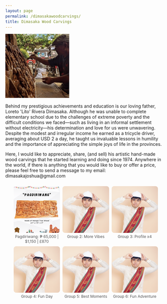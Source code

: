 ```yaml
---
layout: page
permalink: /dimasakawoodcarvings/
title: Dimasaka Wood Carvings
---
```


<div class="home">

<dl id="" class="wp-caption alignright" style="max-width: 200px">
    <dt><a href="/images/papa.jpg"><img class="" src="/images/papa.jpg"/></a></dt>
</dl>

<p>Behind my prestigious achievements and education is our loving father, Loreto 'Lito' Rivera Dimasaka. Although he was unable to complete elementary school due to the challenges of extreme poverty and the difficult conditions we faced—such as living in an informal settlement without electricity—his determination and love for us were unwavering. Despite the modest and irregular income he earned as a tricycle driver, averaging about USD 2 a day, he taught us invaluable lessons in humility and the importance of appreciating the simple joys of life in the provinces.</p>

<p>Here, I would like to appreciate, share, (and sell) his artistic hand-made wood carvings that he started learning and doing since 1974. Anywhere in the world, if there is anything that you would like to buy or offer a price, please feel free to send a message to my email: dimasakajoshua@gmail.com</p>




<!-- Lightbox2 Styles & Script -->
<link href="https://cdn.jsdelivr.net/npm/lightbox2@2/dist/css/lightbox.min.css" rel="stylesheet">
<script src="https://cdn.jsdelivr.net/npm/lightbox2@2/dist/js/lightbox.min.js"></script>

<style>
  .collage {
    display: flex;
    flex-wrap: wrap;
    gap: 8px;
    justify-content: center;
    padding: 10px;
  }

  .collage figure {
    margin: 0;
    flex: 1 1 calc(33.333% - 16px);
    max-width: calc(33.333% - 16px);
  }

  .collage img {
    width: 100%;
    height: auto;
    object-fit: cover;
    border-radius: 8px;
    display: block;
    cursor: pointer;
  }

  .collage figcaption {
    font-size: 0.75rem;
    text-align: center;
    margin-top: 4px;
    color: #555;
  }

  @media (max-width: 768px) {
    .collage figure {
      flex: 1 1 calc(50% - 16px);
      max-width: calc(50% - 16px);
    }
  }

  @media (max-width: 480px) {
    .collage figure {
      flex: 1 1 100%;
      max-width: 100%;
    }
  }
</style>

<!-- Collage with profile.jpg slideshow groups -->
<div class="collage">

  <!-- Collage Item 1 -->
  <figure>
    <a href="/images/dimasakawoodcarvings/pagdiriwang/1.png" data-lightbox="group1" data-title="Group 1 - Image 1">
      <img src="/images/dimasakawoodcarvings/pagdiriwang/1.png" alt="Pagdiriwang">
    </a>
    <a href="/images/dimasakawoodcarvings/pagdiriwang/1.png" data-lightbox="group1" data-title="Group 1 - Image 2"></a>
    <a href="/images/dimasakawoodcarvings/pagdiriwang/2.png" data-lightbox="group1" data-title="Group 1 - Image 2"></a>
	<a href="/images/dimasakawoodcarvings/pagdiriwang/3.png" data-lightbox="group1" data-title="Group 1 - Image 2"></a>
	<a href="/images/dimasakawoodcarvings/pagdiriwang/4.jpg" data-lightbox="group1" data-title="Group 1 - Image 2"></a>
	<a href="/images/dimasakawoodcarvings/pagdiriwang/5.jpg" data-lightbox="group1" data-title="Group 1 - Image 2"></a>
	<a href="/images/dimasakawoodcarvings/pagdiriwang/6.jpg" data-lightbox="group1" data-title="Group 1 - Image 2"></a>
    <figcaption>Pagdiriwang: ₱ 65,000 | $1,150 | £870</figcaption>
  </figure>

  <!-- Collage Item 2 -->
  <figure>
    <a href="/images/profile.jpg" data-lightbox="group2" data-title="Group 2 - Image 1">
      <img src="/images/profile.jpg" alt="Preview Group 2">
    </a>
    <a href="/images/profile.jpg" data-lightbox="group2" data-title="Group 2 - Image 2"></a>
    <figcaption>Group 2: More Vibes</figcaption>
  </figure>

  <!-- Collage Item 3 -->
  <figure>
    <a href="/images/profile.jpg" data-lightbox="group3" data-title="Group 3 - Image 1">
      <img src="/images/profile.jpg" alt="Preview Group 3">
    </a>
    <a href="/images/profile.jpg" data-lightbox="group3" data-title="Group 3 - Image 2"></a>
    <a href="/images/profile.jpg" data-lightbox="group3" data-title="Group 3 - Image 3"></a>
    <a href="/images/profile.jpg" data-lightbox="group3" data-title="Group 3 - Image 4"></a>
    <figcaption>Group 3: Profile x4</figcaption>
  </figure>

  <!-- Collage Item 4 -->
  <figure>
    <a href="/images/profile.jpg" data-lightbox="group4" data-title="Group 4 - Image 1">
      <img src="/images/profile.jpg" alt="Preview Group 4">
    </a>
    <a href="/images/profile.jpg" data-lightbox="group4" data-title="Group 4 - Image 2"></a>
    <a href="/images/profile.jpg" data-lightbox="group4" data-title="Group 4 - Image 3"></a>
    <figcaption>Group 4: Fun Day</figcaption>
  </figure>

  <!-- Collage Item 5 -->
  <figure>
    <a href="/images/profile.jpg" data-lightbox="group5" data-title="Group 5 - Image 1">
      <img src="/images/profile.jpg" alt="Preview Group 5">
    </a>
    <a href="/images/profile.jpg" data-lightbox="group5" data-title="Group 5 - Image 2"></a>
    <figcaption>Group 5: Best Moments</figcaption>
  </figure>

  <!-- Collage Item 6 -->
  <figure>
    <a href="/images/profile.jpg" data-lightbox="group6" data-title="Group 6 - Image 1">
      <img src="/images/profile.jpg" alt="Preview Group 6">
    </a>
    <a href="/images/profile.jpg" data-lightbox="group6" data-title="Group 6 - Image 2"></a>
    <a href="/images/profile.jpg" data-lightbox="group6" data-title="Group 6 - Image 3"></a>
    <a href="/images/profile.jpg" data-lightbox="group6" data-title="Group 6 - Image 4"></a>
    <figcaption>Group 6: Fun Adventure</figcaption>
  </figure>

</div>
